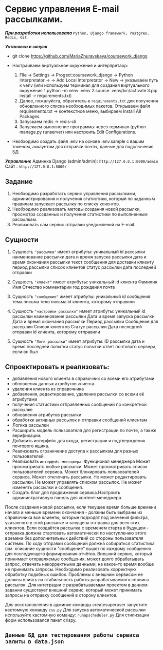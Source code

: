 # **Сервис управления E-mail рассылками.**

**_При разработки использовала_**
`Python, Django framework, Postgres, Redis, Git.`

_**Установка и запуск**_
* git clone https://github.com/MariaZhuravskaya/coursework_django
* Настраиваем виртуальное окружение и интерпретаор:
  1. File -> Settings -> Progect:coursework_django -> Python Interpretator ->
        -> Add Local Interpretator -> New -> указываем путь к venv (или используем терминал для создания виртуального окружения 1.python -m venv .venv
        2.source .venv/bin/activate 3.pip install -r requirements.txt)
  2. Далее, пожалуйста, обратитесь к <a>`requirements.txt`</a> для получения обновленного списка необходимых пакетов.
  Открываем файл requirements.txt -> контекстное меню, выбираем Install All Packages
  3. Запускаем redis -> redis-cli
  4. Запускаем выполнение программы через терминал (python manage.py runserver) или настроить Edit Configurations.
          
* Необходимо создать файл .env на основе .env.sample с вашим токеном, аккаунтом для отправки почты, данные для подключения БД


**_Управление_**
Админка Django (admin/admin): `http://127.0.0.1:8000/admin`
Сайт : `http://127.0.0.1:8000/`

## **Задание**

1. Необходимо разработать сервис управления рассылками, администрирования и получения статистики, который по заданным правилам запускает рассылку по списку клиентов.
2. Необходимо реализовать методы создания новой рассылки, просмотра созданных и получения статистики по выполненным рассылкам.
3. Реализовать сам сервис отправки уведомлений на E-mail.

## **Сущности**

1. Сущность `"рассылка"` имеет атрибуты:
уникальный id рассылки
наименование рассылки
дата и время запуска рассылки
дата и время окончания рассылки
текст сообщения для доставки клиенту
период рассылки
список клиентов
статус рассылки
дата последней отправки


2. Сущность `"клиент"` имеет атрибуты:
уникальный id клиента
Фамилия
Имя
Отчество
комментарии
год рождения
почта

3. Сущность `"сообщение"` имеет атрибуты:
уникальный id сообщения
тема письма
тело письма
id клиента, которому отправили

4. Сущность `"настройки рассылки"` имеет атрибуты:
уникальный id рассылки
наименование рассылки
Дата и время запуска рассылки
Дата и время окончания рассылки
Период рассылки
Сообщение для рассылки
Список клиентов
Статус рассылки
Дата последней отправки
id клиента, которому отправили

5. Сущность `"Логи рассылки"` имеет атрибуты:
ID рассылки
дата и время последней попытки
статус попытки
ответ почтового сервера, если он был

## **Спроектировать и реализовать:**

* добавления нового клиента в справочник со всеми его атрибутами
* обновления данных атрибутов клиента
* удаления клиента из справочника
* добавления, редактирование, удаление рассылки со всеми её атрибутами
* получения статистики отправленных сообщений по конкретной рассылке
* обновления атрибутов рассылки
* обработки активных рассылок и отправки сообщений клиентам
* Логика рассылки
* Расширить модель пользователя для регистрации по почте, а также верификации.
* Добавить интерфейс для входа, регистрации и подтверждения почтового ящика.
* Реализовать ограничение доступа к рассылкам для разных пользователей.
* Реализовать `интерфейс менеджера`:
        Функционал менеджера
        Может просматривать любые рассылки.
        Может просматривать список пользователей сервиса.
        Может блокировать пользователей сервиса.
        Может отключать рассылки.
        Не может редактировать рассылки.
        Не может управлять списком рассылок.
        Не может изменять рассылки и сообщения.
* Создать блог для продвижения сервиса.Настроить административную панель для контент-менеджера.

После создания новой рассылки, если текущее время больше времени начала и меньше времени окончания - должны быть выбраны из справочника все клиенты, которые подходят под значения фильтра, указанного в этой рассылке и запущена отправка для всех этих клиентов.
Если создаётся рассылка с временем старта в будущем - отправка должна стартовать автоматически по наступлению этого времени без дополнительных действий со стороны пользователя системы.
По ходу отправки сообщений должна собираться статистика (см. описание сущности "сообщение" выше) по каждому сообщению для последующего формирования отчётов.
Внешний сервис, который принимает отправляемые сообщения, может долго обрабатывать запрос, отвечать некорректными данными, на какое-то время вообще не принимать запросы. Необходимо реализовать корректную обработку подобных ошибок. Проблемы с внешним сервисом не должны влиять на стабильность работы разрабатываемого сервиса рассылок. Для интеграции с разрабатываемым проектом в данном задании существует внешний сервис, который может принимать запросы на отправку сообщений в сторону клиентов.

Для восстановления в админке команды createsuperuser запустите кастомную команду `csu.py`
Для запуска автоматической рассылки используйте кастомную команду: `runapscheduler.py`
Для стилизации форм использовался пакет crispy.

## `Данные БД для тестирования работы сервиса залиты в data.json`